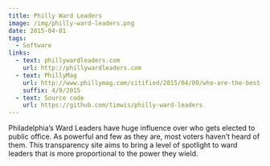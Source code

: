```yaml
---
title: Philly Ward Leaders
image: /img/philly-ward-leaders.png
date: 2015-04-01
tags:
  - Software
links:
  - text: phillywardleaders.com
    url: http://phillywardleaders.com
  - text: PhillyMag
    url: http://www.phillymag.com/citified/2015/04/09/who-are-the-best-and-worst-ward-leaders-in-philly/
    suffix: 4/9/2015
  - text: Source code
    url: https://github.com/timwis/philly-ward-leaders
---
```

Philadelphia’s Ward Leaders have huge influence over who gets elected to public office. 
As powerful and few as they are, most voters haven’t heard of them. This transparency site 
aims to bring a level of spotlight to ward leaders that is more proportional to the power 
they wield.

